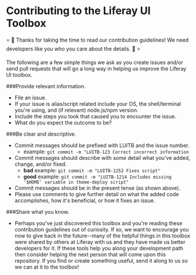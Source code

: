 Contributing to the Liferay UI Toolbox
======================================

:star: :raised_hands: Thanks for taking the time to read our contribution guidelines! We need developers like you who you care about the details. :raised_hands: :star:

The following are a few simple things we ask as you create issues and/or send pull requests that will go a long way in helping us improve the Liferay UI toolbox.

###Provide relevant information.
 - File an issue.
 - If your issue is alias/script related include your OS, the shell/terminal you're using, and (if relevant) node.js/npm version.
 - Include the steps you took that caused you to encounter the issue.
 - What do you expect the outcome to be?

###Be clear and descriptive.
 - Commit messages should be prefixed with LUITB and the issue number.
 	 - example: `git commit -m "LUITB-123 Correct incorrect information` 
 - Commit messages should describe with *some* detail what you've added, change, and/or fixed. 
	 - **bad** example: `git commit -m "LUITB-1252 Fixes script"`
	 - **good** example: `git commit -m "LUITB-1214 Includes missing '$HOME' variable in theme-deploy script"`
 - Commit messages should be in the present tense (as shown above).
 - Please use comments to give further detail on what the added code accomplishes, how it's beneficial, or how it fixes an issue.

###Share what you know.
- Perhaps you've just discovered this toolbox and you're reading these contribution guidelines out of curiosity. If so, we want to encourage you now to give back in the future--many of the helpful things in this toolbox were shared by others at Liferay with us and they have made us better developers for it. If these tools help you along your development path then consider helping the next person that will come upon this repository. If you find or create something useful, send it along to us so we can at it to the toolbox!

